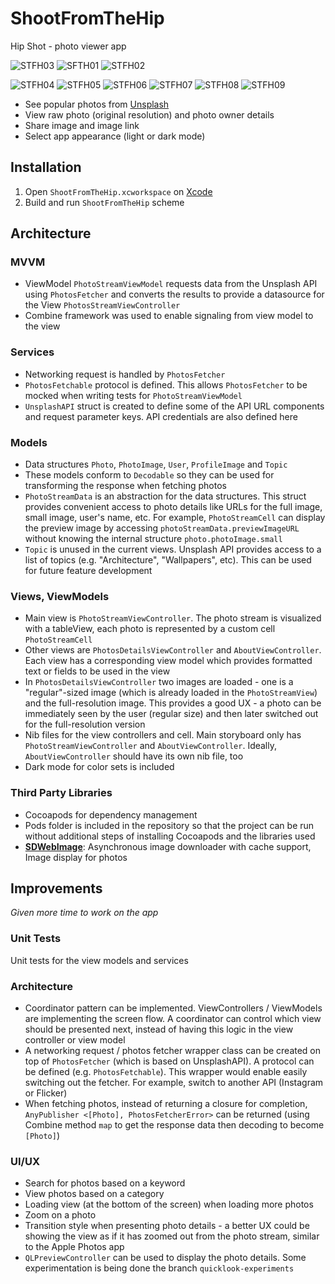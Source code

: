 # ShootFromTheHip

Hip Shot - photo viewer app

![STFH03](https://user-images.githubusercontent.com/1173738/96075671-25860200-0ede-11eb-91b8-51b9508acd00.png) ![SFTH01](https://user-images.githubusercontent.com/1173738/96075657-1f902100-0ede-11eb-8e5f-358351b66607.png) ![STFH02](https://user-images.githubusercontent.com/1173738/96075668-2454d500-0ede-11eb-959c-de08a50e84af.png) 

![STFH04](https://user-images.githubusercontent.com/1173738/96075965-d096bb80-0ede-11eb-8424-b9f8f55cf962.png) ![STFH05](https://user-images.githubusercontent.com/1173738/96075951-cb397100-0ede-11eb-8eea-a295353cb12b.png) ![STFH06](https://user-images.githubusercontent.com/1173738/96075957-ce346180-0ede-11eb-9b55-a9d81785fdc8.png) ![STFH07](https://user-images.githubusercontent.com/1173738/96075960-ceccf800-0ede-11eb-8be1-a2faf1180120.png) ![STFH08](https://user-images.githubusercontent.com/1173738/96075962-cf658e80-0ede-11eb-959a-cfdc630fe317.png) ![STFH09](https://user-images.githubusercontent.com/1173738/96075964-cffe2500-0ede-11eb-8ee4-191f1cad7fd1.png)

- See popular photos from [Unsplash](https://unsplash.com/)
- View raw photo (original resolution) and photo owner details
- Share image and image link
- Select app appearance (light or dark mode)

## Installation
1. Open `ShootFromTheHip.xcworkspace` on [Xcode](https://developer.apple.com/xcode/)
1. Build and run `ShootFromTheHip` scheme

## Architecture
### MVVM
- ViewModel `PhotoStreamViewModel` requests data from the Unsplash API using `PhotosFetcher` and converts the results to provide a datasource for the View `PhotosStreamViewController`
- Combine framework was used to enable signaling from view model to the view

### Services
- Networking request is handled by `PhotosFetcher`
- `PhotosFetchable` protocol is defined. This allows `PhotosFetcher` to be mocked when writing tests for  `PhotoStreamViewModel`
- `UnsplashAPI` struct is created to define some of the API URL components and request parameter keys. API credentials are also defined here

### Models
- Data structures `Photo`, `PhotoImage`, `User`, `ProfileImage` and `Topic`
- These models conform to `Decodable` so they can be used for transforming the response when fetching photos
- `PhotoStreamData` is an abstraction for the data structures. This struct provides convenient access to photo details like URLs for the full image, small image, user's name, etc. For example, `PhotoStreamCell` can display the preview image by accessing `photoStreamData.previewImageURL` without knowing the internal structure `photo.photoImage.small`
- `Topic` is unused in the current views. Unsplash API provides access to a list of topics (e.g. "Architecture", "Wallpapers", etc). This can be used for future feature development

### Views, ViewModels
- Main view is `PhotoStreamViewController`. The photo stream is visualized with a tableView, each photo is represented by a custom cell  `PhotoStreamCell`
- Other views are  `PhotosDetailsViewController` and `AboutViewController`. Each view has a corresponding view model which provides formatted text or fields to be used in the view
- In `PhotosDetailsViewController` two images are loaded - one is a "regular"-sized image (which is already loaded in the `PhotoStreamView`) and the full-resolution image. This provides a good UX - a photo can be immediately seen by the user (regular size) and then later switched out for the full-resolution version
- Nib files for the view controllers and cell. Main storyboard only has `PhotoStreamViewController` and `AboutViewController`. Ideally, `AboutViewController` should have its own nib file, too
- Dark mode for color sets is included

### Third Party Libraries
- Cocoapods for dependency management
- Pods folder is included in the repository so that the project can be run without additional steps of installing Cocoapods and the libraries used
- **[SDWebImage](https://github.com/SDWebImage/SDWebImage)**: Asynchronous image downloader with cache support, Image display for photos

## Improvements
*Given more time to work on the app*
### Unit Tests
Unit tests for the view models and services

### Architecture
- Coordinator pattern can be implemented. ViewControllers / ViewModels are implementing the screen flow. A coordinator can control which view should be presented next, instead of having this logic in the view controller or view model
- A networking request / photos fetcher wrapper class can be created on top of `PhotosFetcher` (which is based on UnsplashAPI). A protocol can be defined (e.g. `PhotosFetchable`). This wrapper would enable easily switching out the fetcher. For example, switch to another API (Instagram or Flicker)
- When fetching photos, instead of returning a closure for completion, `AnyPublisher <[Photo], PhotosFetcherError>` can be returned (using Combine method `map` to get the response data then decoding to become `[Photo]`)

### UI/UX
- Search for photos based on a keyword
- View photos based on a category
- Loading view (at the bottom of the screen) when loading more photos
- Zoom on a photo
- Transition style when presenting photo details - a better UX could be showing the view as if it has zoomed out from the photo stream, similar to the Apple Photos app
- `QLPreviewController` can be used to display the photo details. Some experimentation is being done the branch `quicklook-experiments`
